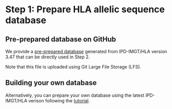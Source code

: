 # Step 1: Prepare HLA allelic sequence database

## Pre-prepared database on GitHub
We provide a [pre-prepared database](1_make_HLA_database/IMGTHLA_all_alleles_FINAL.fa) generated from IPD-IMGT/HLA version 3.47 that can be directly used in Step 2. 

Note that this file is uploaded using Git Large File Storage (LFS).

## Building your own database
Alternatively, you can prepare your own database using the latest IPD-IMGT/HLA verison following the [tutorial](1_make_HLA_database/tutorial_make_database.ipynb).